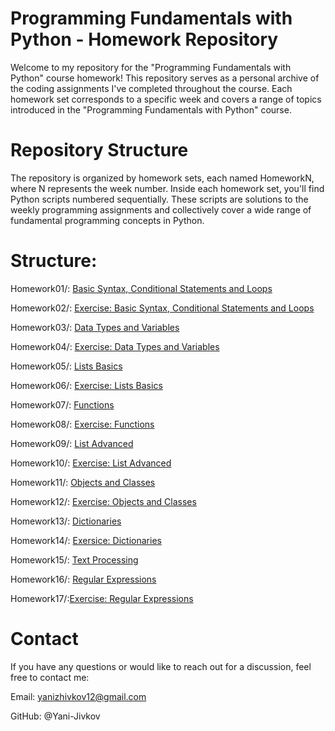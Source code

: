 # Programming Fundamentals with Python - Homework Repository

Welcome to my repository for the "Programming Fundamentals with Python" course homework! This repository serves as a personal archive of the coding assignments I've completed throughout the course. Each homework set corresponds to a specific week and covers a range of topics introduced in the "Programming Fundamentals with Python" course.

# Repository Structure

The repository is organized by homework sets, each named HomeworkN, where N represents the week number. Inside each homework set, you'll find Python scripts numbered sequentially. These scripts are solutions to the weekly programming assignments and collectively cover a wide range of fundamental programming concepts in Python.

# Structure:

Homework01/: [Basic Syntax, Conditional Statements and Loops](https://github.com/Yani-Jivkov/Python-Fundamentals/tree/main/Homework01)

Homework02/: [Exercise: Basic Syntax, Conditional Statements and Loops](https://github.com/Yani-Jivkov/Python-Fundamentals/tree/main/Homework02)

Homework03/: [Data Types and Variables](https://github.com/Yani-Jivkov/Python-Fundamentals/tree/main/Homework03)

Homework04/: [Exercise: Data Types and Variables](https://github.com/Yani-Jivkov/Python-Fundamentals/tree/main/Homework04)

Homework05/: [Lists Basics](https://github.com/Yani-Jivkov/Python-Fundamentals/tree/main/Homework05)

Homework06/: [Exercise: Lists Basics](https://github.com/Yani-Jivkov/Python-Fundamentals/tree/main/Homework06)

Homework07/: [Functions](https://github.com/Yani-Jivkov/Python-Fundamentals/tree/main/Homework07)

Homework08/: [Exercise: Functions](https://github.com/Yani-Jivkov/Python-Fundamentals/tree/main/Homework08)

Homework09/: [List Advanced](https://github.com/Yani-Jivkov/Python-Fundamentals/tree/main/Homework09)

Homework10/: [Exercise: List Advanced](https://github.com/Yani-Jivkov/Python-Fundamentals/tree/main/Homework10)

Homework11/: [Objects and Classes](https://github.com/Yani-Jivkov/Python-Fundamentals/tree/main/Homework11)

Homework12/: [Exercise: Objects and Classes](https://github.com/Yani-Jivkov/Python-Fundamentals/tree/main/Homework12)

Homework13/: [Dictionaries](https://github.com/Yani-Jivkov/Python-Fundamentals/tree/main/Homework13)

Homework14/: [Exersice: Dictionaries](https://github.com/Yani-Jivkov/Python-Fundamentals/tree/main/Homework14)

Homework15/: [Text Processing](https://github.com/Yani-Jivkov/Python-Fundamentals/tree/main/Homework15)

Homework16/: [Regular Expressions](https://github.com/Yani-Jivkov/Python-Fundamentals/tree/main/Homework16)

Homework17/:[Exercise: Regular Expressions](https://github.com/Yani-Jivkov/Python-Fundamentals/tree/main/Homework17)

# Contact

If you have any questions or would like to reach out for a discussion, feel free to contact me:

Email: yanizhivkov12@gmail.com

GitHub: @Yani-Jivkov
